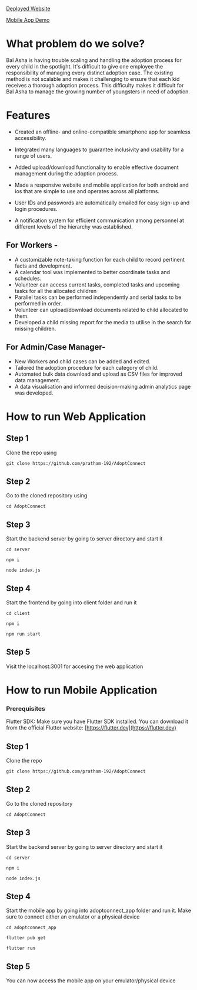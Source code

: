 [Deployed Website](https://adopt-connect.vercel.app/)

[Mobile App Demo](https://www.youtube.com/watch?v=UiEgcKYcwts)

# What problem do we solve?

Bal Asha is having trouble scaling and handling the adoption process for every child in the spotlight. It's difficult to give one employee the responsibility of managing every distinct adoption case. The existing method is not scalable and makes it challenging to ensure that each kid receives a thorough adoption process. This difficulty makes it difficult for Bal Asha to manage the growing number of youngsters in need of adoption.

# Features

- Created an offline- and online-compatible smartphone app for seamless accessibility.

- Integrated many languages to guarantee inclusivity and usability for a range of users.

- Added upload/download functionality to enable effective document management during the adoption process.

- Made a responsive website and mobile application for both android and ios that are simple to use and operates across all platforms.

- User IDs and passwords are automatically emailed for easy sign-up and login procedures.

- A notification system for efficient communication among personnel at different levels of the hierarchy was established. 


## For Workers -
- A customizable note-taking function for each child to record pertinent facts and development.
- A calendar tool was implemented to better coordinate tasks and schedules. 
- Volunteer can access current tasks, completed tasks and upcoming tasks for all the allocated children
- Parallel tasks can be performed independently and serial tasks to be performed in order.
- Volunteer can upload/download documents related to child allocated to them.
- Developed a child missing report for the media to utilise in the search for missing children.

## For Admin/Case Manager-
- New Workers and child cases can be added and edited.
- Tailored the adoption procedure for each category of child.
- Automated bulk data download and upload as CSV files for improved data management.
- A data visualisation and informed decision-making admin analytics page was developed. 

# How to run Web Application

## Step 1

Clone the repo using
```
git clone https://github.com/pratham-192/AdoptConnect
```

## Step 2
Go to the cloned repository using
```
cd AdoptConnect
```

## Step 3
Start the backend server by going to server directory and start it
```
cd server

npm i

node index.js
```

## Step 4
Start the frontend by going into client folder and run it
```
cd client

npm i

npm run start
```

## Step 5
Visit the localhost:3001 for accesing the web application

# How to run Mobile Application

### Prerequisites

Flutter SDK: Make sure you have Flutter SDK installed. You can download it from the official Flutter website: [https://flutter.dev](https://flutter.dev)

## Step 1
Clone the repo
```
git clone https://github.com/pratham-192/AdoptConnect
```

## Step 2
Go to the cloned repository
```
cd AdoptConnect
```

## Step 3
Start the backend server by going to server directory and start it
```
cd server

npm i

node index.js
```

## Step 4
Start the mobile app by going into adoptconnect_app folder and run it. Make sure to connect either an emulator or a physical device
```
cd adoptconnect_app

flutter pub get

flutter run
```

## Step 5
You can now access the mobile app on your emulator/physical device
